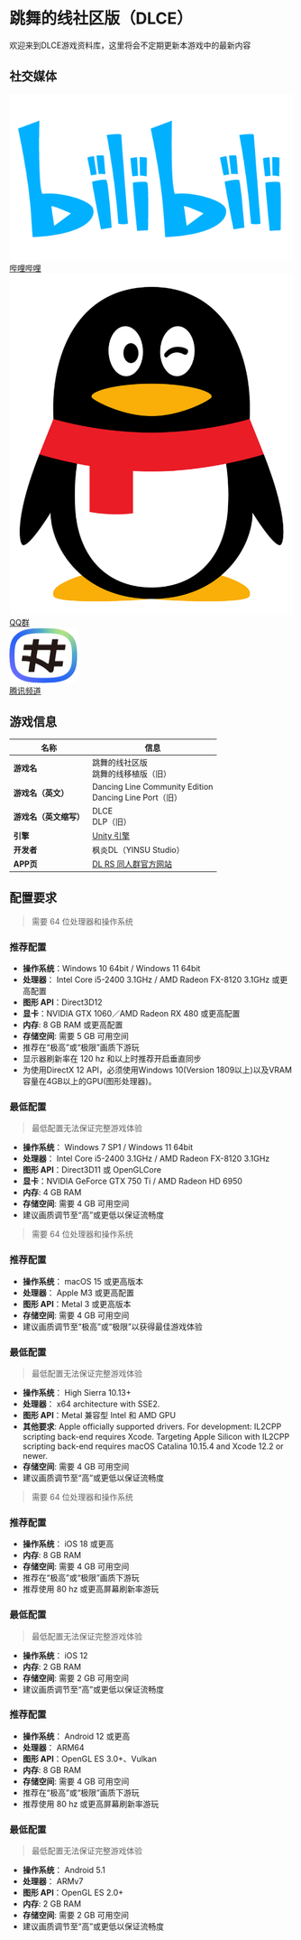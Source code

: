 # 跳舞的线社区版（DLCE）

欢迎来到DLCE游戏资料库，这里将会不定期更新本游戏中的最新内容

## 社交媒体

<div class="icon-grid">
  <a class="icon-grid-group" href="https://space.bilibili.com/187016314" target="_blank">
    <div class="icon-grid-item">
      <img class="icon-grid-img" src="/lib/img/bili.png" alt="哔哩哔哩">
      <div class="icon-grid-label">哔哩哔哩</div>
    </div>
  </a>

  <a class="icon-grid-group" href="#/dlce-group/about">
    <div class="icon-grid-item">
      <img class="icon-grid-img" src="/lib/img/qq.png" alt="QQ群">
      <div class="icon-grid-label">QQ群</div>
    </div>
  </a>

  <a class="icon-grid-group" href="https://pd.qq.com/s/2njtk4vj2" target="_blank">
    <div class="icon-grid-item">
      <img class="icon-grid-img" src="/lib/img/qq-channel.png" alt="腾讯频道">
      <div class="icon-grid-label">腾讯频道</div>
    </div>
  </a>
</div>

## 游戏信息

| 名称            | 信息                                                      |
|---------------|---------------------------------------------------------|
| **游戏名**       | 跳舞的线社区版<br/>跳舞的线移植版（旧）                                  |
| **游戏名（英文）**   | Dancing Line Community Edition<br/>Dancing Line Port（旧） |
| **游戏名（英文缩写）** | DLCE<br/>DLP（旧）                                         |
| **引擎**        | [Unity 引擎](https://unity.com/)                          |
| **开发者**       | 枫炎DL（YINSU Studio）                                      |
| **APP页**      | [DL RS 同人群官方网站](https://chinadlrs.com/app/?id=25)       |

## 配置要求

<!-- tabs:start -->
<!-- tab:Windows -->
> 需要 64 位处理器和操作系统
### 推荐配置
- **操作系统**：Windows 10 64bit / Windows 11 64bit
- **处理器**： Intel Core i5-2400 3.1GHz / AMD Radeon FX-8120 3.1GHz 或更高配置
- **图形 API**：Direct3D12
- **显卡**：NVIDIA GTX 1060／AMD Radeon RX 480 或更高配置
- **内存**: 8 GB RAM 或更高配置
- **存储空间**: 需要 5 GB 可用空间
- 推荐在“极高”或“极限”画质下游玩
- 显示器刷新率在 120 hz 和以上时推荐开启垂直同步
- 为使用DirectX 12 API，必须使用Windows 10(Version 1809以上)以及VRAM容量在4GB以上的GPU(图形处理器)。

### 最低配置
> 最低配置无法保证完整游戏体验
- **操作系统**： Windows 7 SP1 / Windows 11 64bit
- **处理器**： Intel Core i5-2400 3.1GHz / AMD Radeon FX-8120 3.1GHz
- **图形 API**：Direct3D11 或 OpenGLCore
- **显卡**：NVIDIA GeForce GTX 750 Ti / AMD Radeon HD 6950
- **内存**: 4 GB RAM
- **存储空间**: 需要 4 GB 可用空间
- 建议画质调节至“高”或更低以保证流畅度

<!-- tab:macOS -->
> 需要 64 位处理器和操作系统
### 推荐配置
- **操作系统**： macOS 15 或更高版本
- **处理器**： Apple M3 或更高配置
- **图形 API**：Metal 3 或更高版本
- **存储空间**: 需要 4 GB 可用空间
- 建议画质调节至“极高”或“极限”以获得最佳游戏体验

### 最低配置
> 最低配置无法保证完整游戏体验
- **操作系统**： High Sierra 10.13+
- **处理器**： x64 architecture with SSE2.
- **图形 API**：Metal 兼容型 Intel 和 AMD GPU
- **其他要求**: Apple officially supported drivers.
  For development: IL2CPP scripting back-end requires Xcode. Targeting Apple Silicon with IL2CPP scripting back-end requires macOS Catalina 10.15.4 and Xcode 12.2 or newer.
- **存储空间**: 需要 4 GB 可用空间
- 建议画质调节至“高”或更低以保证流畅度

<!-- tab:iOS -->
> 需要 64 位处理器和操作系统
### 推荐配置
- **操作系统**： iOS 18 或更高
- **内存**: 8 GB RAM
- **存储空间**: 需要 4 GB 可用空间
- 推荐在“极高”或“极限”画质下游玩
- 推荐使用 80 hz 或更高屏幕刷新率游玩

### 最低配置
> 最低配置无法保证完整游戏体验
- **操作系统**： iOS 12
- **内存**: 2 GB RAM
- **存储空间**: 需要 2 GB 可用空间 
- 建议画质调节至“高”或更低以保证流畅度

<!-- tab:Android -->
### 推荐配置
- **操作系统**： Android 12 或更高
- **处理器**： ARM64
- **图形 API**：OpenGL ES 3.0+、Vulkan
- **内存**: 8 GB RAM
- **存储空间**: 需要 4 GB 可用空间
- 推荐在“极高”或“极限”画质下游玩
- 推荐使用 80 hz 或更高屏幕刷新率游玩

### 最低配置
> 最低配置无法保证完整游戏体验
- **操作系统**： Android 5.1
- **处理器**： ARMv7
- **图形 API**：OpenGL ES 2.0+
- **内存**: 2 GB RAM
- **存储空间**: 需要 2 GB 可用空间
- 建议画质调节至“高”或更低以保证流畅度

<!-- tabs:end -->